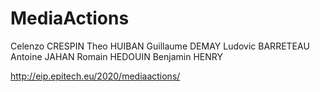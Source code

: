 # MediaActions

Celenzo CRESPIN
Theo HUIBAN
Guillaume DEMAY
Ludovic BARRETEAU
Antoine JAHAN
Romain HEDOUIN
Benjamin HENRY

http://eip.epitech.eu/2020/mediaactions/
